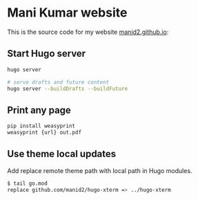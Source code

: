 Mani Kumar website
==================

This is the source code for my website [manid2.github.io][1]:

Start Hugo server
-----------------

```bash
hugo server

# serve drafts and future content
hugo server --buildDrafts --buildFuture
```

Print any page
--------------

```bash
pip install weasyprint
weasyprint {url} out.pdf
```

Use theme local updates
-----------------------

Add replace remote theme path with local path in Hugo modules.

```bash
$ tail go.mod
replace github.com/manid2/hugo-xterm => ../hugo-xterm
```

[1]: https://manid2.github.io
